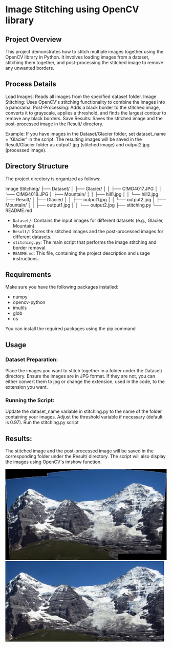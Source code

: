 # Image Stitching using OpenCV library

## Project Overview

This project demonstrates how to stitch multiple images together using the OpenCV library in Python. It involves loading images from a dataset, stitching them together, and post-processing the stitched image to remove any unwanted borders.

## Process Details
Load Images: Reads all images from the specified dataset folder.
Image Stitching: Uses OpenCV's stitching functionality to combine the images into a panorama.
Post-Processing: Adds a black border to the stitched image, converts it to grayscale, applies a threshold, and finds the largest contour to remove any black borders.
Save Results: Saves the stitched image and the post-processed image in the Result/ directory.

Example:
If you have images in the Dataset/Glacier folder, set dataset_name = 'Glacier' in the script. The resulting images will be saved in the Result/Glacier folder as output1.jpg (stitched image) and output2.jpg (processed image).

## Directory Structure

The project directory is organized as follows:

Image Stitching/
├── Dataset/
│ ├── Glacier/
│ │ ├── CIMG4017.JPG
│ │ └── CIMG4018.JPG
│ ├── Mountain/
│ │ ├── hill1.jpg
│ │ └── hill2.jpg
├── Result/
│ ├── Glacier/
│ │ ├── output1.jpg
│ │ └── output2.jpg
│ ├── Mountain/
│ │ ├── output1.jpg
│ │ └── output2.jpg
├── stitching.py
└── README.md

- `Dataset/`: Contains the input images for different datasets (e.g., Glacier, Mountain).
- `Result/`: Stores the stitched images and the post-processed images for different datasets.
- `stitching.py`: The main script that performs the image stitching and border removal.
- `README.md`: This file, containing the project description and usage instructions.

## Requirements

Make sure you have the following packages installed:

- numpy
- opencv-python
- imutils
- glob
- os

You can install the required packages using the pip command

## Usage

### Dataset Preparation:

Place the images you want to stitch together in a folder under the Dataset/ directory.
Ensure the images are in JPG format. If they are not, you can either convert them to jpg or change the extension, used in the code, to the extension you want.

### Running the Script:

Update the dataset_name variable in stitching.py to the name of the folder containing your images.
Adjust the threshold variable if necessary (default is 0.97). 
Run the stitching.py script

## Results:

The stitched image and the post-processed image will be saved in the corresponding folder under the Result/ directory.
The script will also display the images using OpenCV's imshow function.

![My Image](Result\Mountain\output1.jpg)
![My Image](Result\Mountain\output2.jpg)

